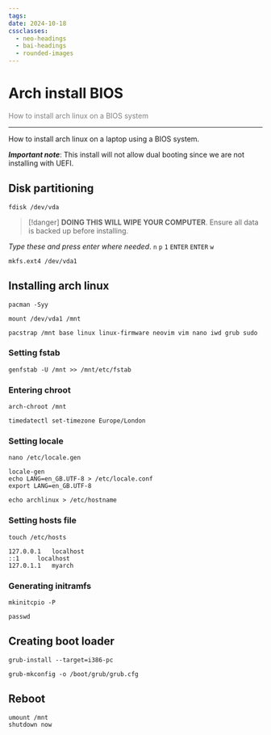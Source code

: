 ```yaml
---
tags: 
date: 2024-10-18
cssclasses:
  - neo-headings
  - bai-headings
  - rounded-images
---
```

# Arch install BIOS
<p class="center" style="margin:0;color:gray;">How to install arch linux on a BIOS system</p>

***
How to install arch linux on a laptop using a BIOS system. 

***Important note***: This install will not allow dual booting since we are not installing with UEFI.
## Disk partitioning
```
fdisk /dev/vda
```


>[!danger]
> **DOING THIS WILL WIPE YOUR COMPUTER**. Ensure all data is backed up before installing.

*Type these and press enter where needed*. 
`n` `p` `1` `ENTER` `ENTER`
`w`

```
mkfs.ext4 /dev/vda1
```

## Installing arch linux

```
pacman -Syy
```

```
mount /dev/vda1 /mnt
```

```
pacstrap /mnt base linux linux-firmware neovim vim nano iwd grub sudo 
```
### Setting fstab
```
genfstab -U /mnt >> /mnt/etc/fstab
```
### Entering chroot
```
arch-chroot /mnt
```

```
timedatectl set-timezone Europe/London
```
### Setting locale
```
nano /etc/locale.gen
```

```
locale-gen
echo LANG=en_GB.UTF-8 > /etc/locale.conf
export LANG=en_GB.UTF-8
```

```
echo archlinux > /etc/hostname
```
### Setting hosts file
```
touch /etc/hosts
```

```
127.0.0.1	localhost
::1		localhost
127.0.1.1	myarch
```
### Generating initramfs
```
mkinitcpio -P
```

```
passwd
```
## Creating boot loader
```
grub-install --target=i386-pc 
```

```
grub-mkconfig -o /boot/grub/grub.cfg
```
## Reboot
```
umount /mnt
shutdown now
```